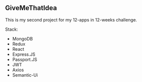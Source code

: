 ## GiveMeThatIdea

This is my second project for my 12-apps in 12-weeks challenge.

Stack:

  - MongoDB
  - Redux
  - React
  - Express.JS
  - Passport.JS
  - JWT
  - Axios
  - Semantic-Ui

